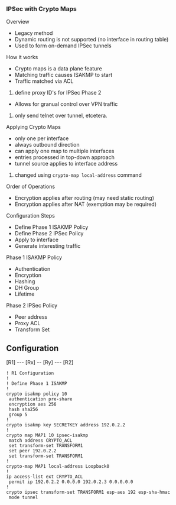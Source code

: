 

### IPSec with Crypto Maps ###

Overview
* Legacy method
* Dynamic routing is not supported (no interface in routing table)
* Used to form on-demand IPSec tunnels

How it works
* Crypto maps is a data plane feature
* Matching traffic causes ISAKMP to start
* Traffic matched via ACL
1. define proxy ID's for IPSec Phase 2
* Allows for granual control over VPN traffic
1. only send telnet over tunnel, etcetera.

Applying Crypto Maps
* only one per interface
* always outbound direction
* can apply one map to multiple interfaces
* entries processed in top-down approach
* tunnel source applies to interface address
1. changed using `crypto-map local-address` command

Order of Operations
* Encryption applies after routing (may need static routing)
* Encryption applies after NAT (exemption may be required)



Configuration Steps
* Define Phase 1 ISAKMP Policy
* Define Phase 2 IPSec Policy
* Apply to interface
* Generate interesting traffic

Phase 1 ISAKMP Policy
* Authentication
* Encryption
* Hashing
* DH Group
* Lifetime

Phase 2 IPSec Policy
* Peer address
* Proxy ACL
* Transform Set


## Configuration ##

[R1] --- [Rx] -- [Ry] --- [R2]


    ! R1 Configuration
    !
    ! Define Phase 1 ISAKMP
    !
    crypto isakmp policy 10
     authentication pre-share
     encryption aes 256
     hash sha256
     group 5
    !
    crypto isakmp key SECRETKEY address 192.0.2.2
    !
    crypto map MAP1 10 ipsec-isakmp 
     match address CRYPTO_ACL
     set transform-set TRANSFORM1
     set peer 192.0.2.2
     set transform-set TRANSFORM1  
    !
    crypto-map MAP1 local-address Loopback0
    !
    ip access-list ext CRYPTO_ACL 
     permit ip 192.0.2.2 0.0.0.0 192.0.2.3 0.0.0.0.0
    !
    crypto ipsec transform-set TRANSFORM1 esp-aes 192 esp-sha-hmac
     mode tunnel
 

